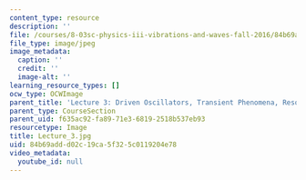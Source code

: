```yaml
---
content_type: resource
description: ''
file: /courses/8-03sc-physics-iii-vibrations-and-waves-fall-2016/84b69addd02c19ca5f325c0119204e78_Lecture_3.jpg
file_type: image/jpeg
image_metadata:
  caption: ''
  credit: ''
  image-alt: ''
learning_resource_types: []
ocw_type: OCWImage
parent_title: 'Lecture 3: Driven Oscillators, Transient Phenomena, Resonance'
parent_type: CourseSection
parent_uid: f635ac92-fa89-71e3-6819-2518b537eb93
resourcetype: Image
title: Lecture_3.jpg
uid: 84b69add-d02c-19ca-5f32-5c0119204e78
video_metadata:
  youtube_id: null
---
```

